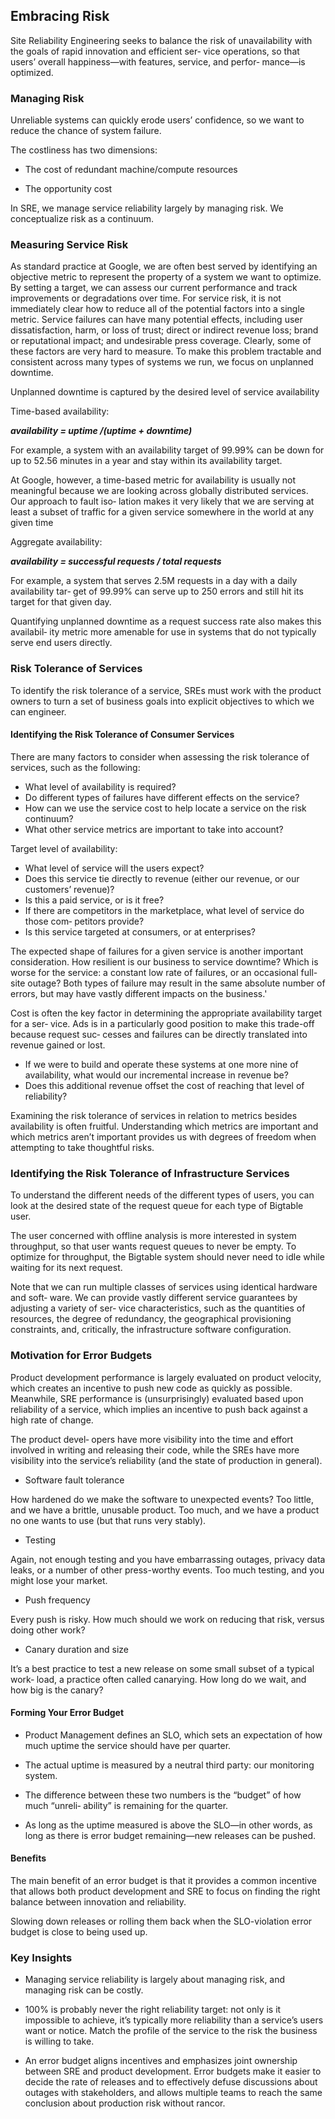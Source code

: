 ## Embracing Risk

Site Reliability Engineering seeks to balance the risk of unavailability with the goals of rapid innovation and efficient ser‐ vice operations, so that users’ overall happiness—with features, service, and perfor‐ mance—is optimized.

### Managing Risk

Unreliable systems can quickly erode users’ confidence, so we want to reduce the chance of system failure.

The costliness has two dimensions:

- The cost of redundant machine/compute resources

- The opportunity cost

In SRE, we manage service reliability largely by managing risk. We conceptualize risk as a continuum. 

### Measuring Service Risk

As standard practice at Google, we are often best served by identifying an objective metric to represent the property of a system we want to optimize. By setting a target, we can assess our current performance and track improvements or degradations over time. For service risk, it is not immediately clear how to reduce all of the potential factors into a single metric. Service failures can have many potential effects, including user dissatisfaction, harm, or loss of trust; direct or indirect revenue loss; brand or reputational impact; and undesirable press coverage. Clearly, some of these factors are very hard to measure. To make this problem tractable and consistent across many types of systems we run, we focus on unplanned downtime.

Unplanned downtime is captured by the desired level of service availability

Time-based availability:

***availability = uptime /(uptime + downtime)***

For example, a system with an availability target of 99.99% can be down for up to 52.56 minutes in a year and stay within its availability target.

At Google, however, a time-based metric for availability is usually not meaningful because we are looking across globally distributed services. Our approach to fault iso‐ lation makes it very likely that we are serving at least a subset of traffic for a given service somewhere in the world at any given time

Aggregate availability:

***availability = successful requests / total requests***

For example, a system that serves 2.5M requests in a day with a daily availability tar‐ get of 99.99% can serve up to 250 errors and still hit its target for that given day.

Quantifying unplanned downtime as a request success rate also makes this availabil‐ ity metric more amenable for use in systems that do not typically serve end users directly.


### Risk Tolerance of Services

To identify the risk tolerance of a service, SREs must work with the product owners to turn a set of business goals into explicit objectives to which we can engineer. 

#### Identifying the Risk Tolerance of Consumer Services

There are many factors to consider when assessing the risk tolerance of services, such as the following:
- What level of availability is required?
- Do different types of failures have different effects on the service?
- How can we use the service cost to help locate a service on the risk continuum?
- What other service metrics are important to take into account?

 Target level of availability:

- What level of service will the users expect?
- Does this service tie directly to revenue (either our revenue, or our customers’ revenue)?
- Is this a paid service, or is it free?
- If there are competitors in the marketplace, what level of service do those com‐ petitors provide?
- Is this service targeted at consumers, or at enterprises?

The expected shape of failures for a given service is another important consideration. How resilient is our business to service downtime? Which is worse for the service: a constant low rate of failures, or an occasional full-site outage? Both types of failure may result in the same absolute number of errors, but may have vastly different impacts on the business.'

Cost is often the key factor in determining the appropriate availability target for a ser‐ vice. Ads is in a particularly good position to make this trade-off because request suc‐ cesses and failures can be directly translated into revenue gained or lost.

- If we were to build and operate these systems at one more nine of availability, what would our incremental increase in revenue be?
- Does this additional revenue offset the cost of reaching that level of reliability?

Examining the risk tolerance of services in relation to metrics besides availability is often fruitful. Understanding which metrics are important and which metrics aren’t important provides us with degrees of freedom when attempting to take thoughtful risks.

### Identifying the Risk Tolerance of Infrastructure Services

To understand the different needs of the different types of users, you can look at the desired state of the request queue for each type of Bigtable user.

The user concerned with offline analysis is more interested in system throughput, so that user wants request queues to never be empty. To optimize for throughput, the Bigtable system should never need to idle while waiting for its next request.

Note that we can run multiple classes of services using identical hardware and soft‐ ware. We can provide vastly different service guarantees by adjusting a variety of ser‐ vice characteristics, such as the quantities of resources, the degree of redundancy, the geographical provisioning constraints, and, critically, the infrastructure software configuration.


### Motivation for Error Budgets


Product development performance is largely evaluated on product velocity, which creates an incentive to push new code as quickly as possible. Meanwhile, SRE performance is (unsurprisingly) evaluated based upon reliability of a service, which implies an incentive to push back against a high rate of change. 


The product devel‐ opers have more visibility into the time and effort involved in writing and releasing their code, while the SREs have more visibility into the service’s reliability (and the state of production in general).


- Software fault tolerance

How hardened do we make the software to unexpected events? Too little, and we have a brittle, unusable product. Too much, and we have a product no one wants to use (but that runs very stably).

- Testing

Again, not enough testing and you have embarrassing outages, privacy data leaks, or a number of other press-worthy events. Too much testing, and you might lose your market.


- Push frequency

Every push is risky. How much should we work on reducing that risk, versus doing other work?


- Canary duration and size

It’s a best practice to test a new release on some small subset of a typical work‐ load, a practice often called canarying. How long do we wait, and how big is the canary?


#### Forming Your Error Budget

- Product Management defines an SLO, which sets an expectation of how much uptime the service should have per quarter.

- The actual uptime is measured by a neutral third party: our monitoring system.

- The difference between these two numbers is the “budget” of how much “unreli‐ ability” is remaining for the quarter.

- As long as the uptime measured is above the SLO—in other words, as long as there is error budget remaining—new releases can be pushed.


#### Benefits

The main benefit of an error budget is that it provides a common incentive that allows both product development and SRE to focus on finding the right balance between innovation and reliability.


Slowing down releases or rolling them back when the SLO-violation error budget is close to being used up.


### Key Insights

- Managing service reliability is largely about managing risk, and managing risk can be costly.

- 100% is probably never the right reliability target: not only is it impossible to achieve, it’s typically more reliability than a service’s users want or notice. Match the profile of the service to the risk the business is willing to take.

- An error budget aligns incentives and emphasizes joint ownership between SRE and product development. Error budgets make it easier to decide the rate of releases and to effectively defuse discussions about outages with stakeholders, and allows multiple teams to reach the same conclusion about production risk without rancor.





